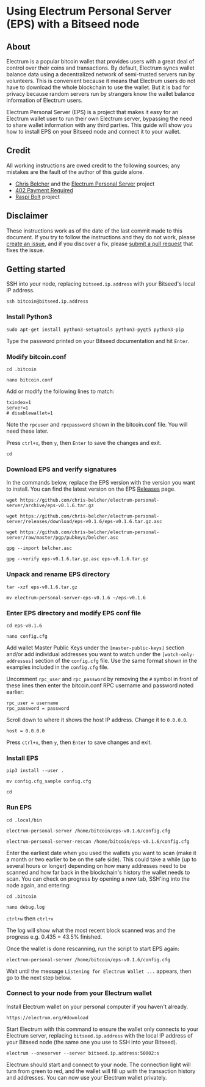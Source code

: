 # Using Electrum Personal Server (EPS) with a Bitseed node

## About

Electrum is a popular bitcoin wallet that provides users with a great deal of control over their coins and transactions. By default, Electrum syncs wallet balance data using a decentralized network of semi-trusted servers run by volunteers. This is convenient because it means that Electrum users do not have to download the whole blockchain to use the wallet. But it is bad for privacy because random servers run by strangers know the wallet balance information of Electrum users.

Electrum Personal Server (EPS) is a project that makes it easy for an Electrum wallet user to run their own Electrum server, bypassing the need to share wallet information with any third parties. This guide will show you how to install EPS on your Bitseed node and connect it to your wallet.

## Credit

All working instructions are owed credit to the following sources; any mistakes are the fault of the author of this guide alone.

- [Chris Belcher](https://github.com/chris-belcher) and the [Electrum Personal Server](https://github.com/chris-belcher/electrum-personal-server/) project
- [402 Payment Required](https://www.youtube.com/watch?v=1JMP4NZCC5g)
- [Raspi Bolt](https://github.com/Stadicus/guides/blob/master/raspibolt/raspibolt_64_electrum.md) project

## Disclaimer

These instructions work as of the date of the last commit made to this document. If you try to follow the instructions and they do not work, please [create an issue](https://github.com/bitseed-org/bitseed/issues), and if you discover a fix, please [submit a pull request](https://github.com/bitseed-org/bitseed/pulls) that fixes the issue.

## Getting started

SSH into your node, replacing `bitseed.ip.address` with your Bitseed's local IP address.

`ssh bitcoin@bitseed.ip.address`

### Install Python3

`sudo apt-get install python3-setuptools python3-pyqt5 python3-pip`

Type the password printed on your Bitseed documentation and hit `Enter`.

### Modify bitcoin.conf

`cd .bitcoin`

`nano bitcoin.conf`

Add or modify the following lines to match:

```
txindex=1
server=1
# disablewallet=1
```

Note the `rpcuser` and `rpcpassword` shown in the bitcoin.conf file. You will need these later.

Press `ctrl+x`, then `y`, then `Enter` to save the changes and exit.

`cd`

### Download EPS and verify signatures

In the commands below, replace the EPS version with the version you want to install. You can find the latest version on the EPS [Releases](https://github.com/chris-belcher/electrum-personal-server/releases) page.

`wget https://github.com/chris-belcher/electrum-personal-server/archive/eps-v0.1.6.tar.gz`

`wget https://github.com/chris-belcher/electrum-personal-server/releases/download/eps-v0.1.6/eps-v0.1.6.tar.gz.asc`

`wget https://github.com/chris-belcher/electrum-personal-server/raw/master/pgp/pubkeys/belcher.asc`

`gpg --import belcher.asc`

`gpg --verify eps-v0.1.6.tar.gz.asc eps-v0.1.6.tar.gz`

### Unpack and rename EPS directory

`tar -xzf eps-v0.1.6.tar.gz`

`mv electrum-personal-server-eps-v0.1.6 ~/eps-v0.1.6`

### Enter EPS directory and modify EPS conf file

`cd eps-v0.1.6`

`nano config.cfg`

Add wallet Master Public Keys under the `[master-public-keys]` section and/or add individual addresses you want to watch under the `[watch-only-addresses]` section of the `config.cfg` file. Use the same format shown in the examples included in the `config.cfg` file.

Uncomment `rpc_user` and `rpc_password` by removing the `#` symbol in front of these lines then enter the bitcoin.conf RPC username and password noted earlier:

```
rpc_user = username
rpc_password = password
```

Scroll down to where it shows the host IP address. Change it to `0.0.0.0`.

`host = 0.0.0.0`

Press `ctrl+x`, then `y`, then `Enter` to save changes and exit.

### Install EPS

`pip3 install --user .`

`mv config.cfg_sample config.cfg`

`cd`

### Run EPS

`cd .local/bin`

`electrum-personal-server /home/bitcoin/eps-v0.1.6/config.cfg`

`electrum-personal-server-rescan /home/bitcoin/eps-v0.1.6/config.cfg`

Enter the earliest date when you used the wallets you want to scan (make it a month or two earlier to be on the safe side). This could take a while (up to several hours or longer) depending on how many addresses need to be scanned and how far back in the blockchain's history the wallet needs to scan. You can check on progress by opening a new tab, SSH'ing into the node again, and entering:

`cd .bitcoin`

`nano debug.log`

`ctrl+w` then `ctrl+v`

The log will show what the most recent block scanned was and the progress e.g. 0.435 = 43.5% finished.

Once the wallet is done rescanning, run the script to start EPS again:

`electrum-personal-server /home/bitcoin/eps-v0.1.6/config.cfg`

Wait until the message `Listening for Electrum Wallet ...` appears, then go to the next step below. 

### Connect to your node from your Electrum wallet

Install Electrum wallet on your personal computer if you haven't already.

`https://electrum.org/#download`

Start Electrum with this command to ensure the wallet only connects to your Electrum server, replacing `bitseed.ip.address` with the local IP address of your Bitseed node (the same one you use to SSH into your Bitseed).

`electrum --oneserver --server bitseed.ip.address:50002:s`

Electrum should start and connect to your node. The connection light will turn from green to red, and the wallet will fill up with the transaction history and addresses. You can now use your Electrum wallet privately.
